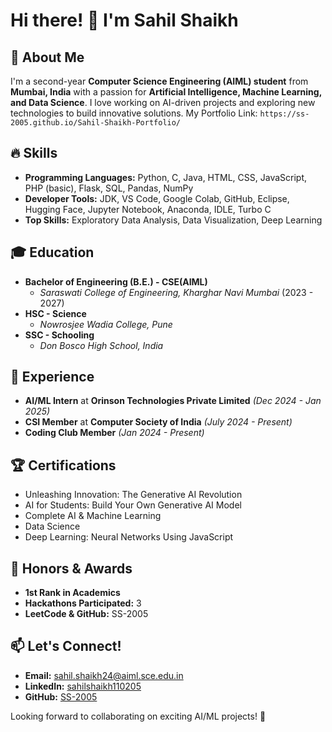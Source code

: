 # Hi there! 👋 I'm Sahil Shaikh


## 🚀 About Me
I'm a second-year **Computer Science Engineering (AIML) student** from **Mumbai, India** with a passion for **Artificial Intelligence, Machine Learning, and Data Science**. I love working on AI-driven projects and exploring new technologies to build innovative solutions.
My Portfolio Link: `https://ss-2005.github.io/Sahil-Shaikh-Portfolio/`

## 🔥 Skills
- **Programming Languages:** Python, C, Java, HTML, CSS, JavaScript, PHP (basic), Flask, SQL, Pandas, NumPy
- **Developer Tools:** JDK, VS Code, Google Colab, GitHub, Eclipse, Hugging Face, Jupyter Notebook, Anaconda, IDLE, Turbo C
- **Top Skills:** Exploratory Data Analysis, Data Visualization, Deep Learning

## 🎓 Education
- **Bachelor of Engineering (B.E.) - CSE(AIML)**
  - *Saraswati College of Engineering, Kharghar Navi Mumbai* (2023 - 2027)
- **HSC - Science**
  - *Nowrosjee Wadia College, Pune*
- **SSC - Schooling**
  - *Don Bosco High School, India*

## 💼 Experience
- **AI/ML Intern** at **Orinson Technologies Private Limited** *(Dec 2024 - Jan 2025)*
- **CSI Member** at **Computer Society of India** *(July 2024 - Present)*
- **Coding Club Member** *(Jan 2024 - Present)*

## 🏆 Certifications
- Unleashing Innovation: The Generative AI Revolution
- AI for Students: Build Your Own Generative AI Model
- Complete AI & Machine Learning
- Data Science
- Deep Learning: Neural Networks Using JavaScript

## 🏅 Honors & Awards
- **1st Rank in Academics**
- **Hackathons Participated:** 3
- **LeetCode & GitHub:** SS-2005

## 📫 Let's Connect!
- **Email:** [sahil.shaikh24@aiml.sce.edu.in](mailto:sahil.shaikh24@aiml.sce.edu.in)
- **LinkedIn:** [sahilshaikh110205](https://www.linkedin.com/in/sahilshaikh110205)
- **GitHub:** [SS-2005](https://github.com/SS-2005)

Looking forward to collaborating on exciting AI/ML projects! 🚀
